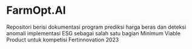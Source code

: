 # FarmOpt.AI
Repositori berisi dokumentasi program prediksi harga beras dan deteksi anomali implementasi ESG sebagai salah satu bagian Minimum Viable Product untuk kompetisi Fertinnovation 2023
